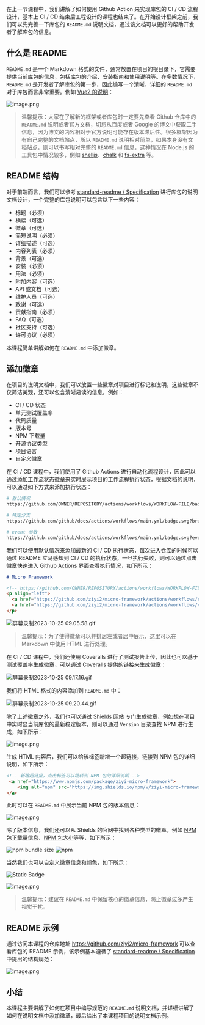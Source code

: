 在上一节课程中，我们讲解了如何使用 Github Action 来实现库包的 CI / CD 流程设计，基本上 CI / CD 结束后工程设计的课程也结束了。在开始设计框架之前，我们可以先完善一下库包的 `README.md` 说明文档，通过该文档可以更好的帮助开发者了解库包的信息。

## 什么是 README

`README.md` 是一个 Markdown 格式的文件，通常放置在项目的根目录下，它需要提供当前库包的信息，包括库包的介绍、安装指南和使用说明等。在多数情况下，`README.md` 是开发者了解库包的第一步，因此编写一个清晰、详细的 `README.md` 对于库包而言非常重要。例如 [Vue2 的说明](https://github.com/vuejs/vue)：

![image.png](https://p3-juejin.byteimg.com/tos-cn-i-k3u1fbpfcp/6576529dab694c9cb7b226d37c7fb407~tplv-k3u1fbpfcp-jj-mark:0:0:0:0:q75.image#?w=922\&h=965\&s=148011\&e=png\&b=ffffff)

> 温馨提示：大家在了解新的框架或者库包时一定要先查看 Github 仓库中的 `README.md` 说明或者官方文档，切忌从百度或者 Google 的博文中获取二手信息，因为博文的内容相对于官方说明可能存在版本滞后性。很多框架因为有自己完整的文档站点，所以 `README.md` 说明相对简单，如果本身没有文档站点，则可以书写相对完整的 `README.md` 信息，这种情况在 Node.js 的工具包中情况较多，例如 [shelljs](https://github.com/shelljs/shelljs)、[chalk](https://github.com/chalk/chalk) 和 [fs-extra](https://github.com/jprichardson/node-fs-extra) 等。

## README 结构

对于前端而言，我们可以参考 [standard-readme / Specification](https://github.com/RichardLitt/standard-readme/blob/main/spec.md#specification) 进行库包的说明文档设计，一个完整的库包说明可以包含以下一些内容：

*   标题（必须）
*   横幅（可选）
*   徽章（可选）
*   简短说明（必须）
*   详细描述（可选）
*   内容列表（必须）
*   背景（可选）
*   安装（必须）
*   用法（必须）
*   附加内容（可选）
*   API 或文档（可选）
*   维护人员（可选）
*   致谢（可选）
*   贡献指南（必须）
*   FAQ（可选）
*   社区支持（可选）
*   许可协议（必须）

本课程简单讲解如何在 `README.md` 中添加徽章。

## 添加徽章

在项目的说明文档中，我们可以放置一些徽章对项目进行标记和说明，这些徽章不仅简洁美观，还可以包含清晰易读的信息，例如：

*   CI / CD 状态
*   单元测试覆盖率
*   代码质量
*   版本号
*   NPM 下载量
*   开源协议类型
*   项目语言
*   自定义徽章

在 CI / CD 课程中，我们使用了 Github Actions 进行自动化流程设计，因此可以通过[添加工作流状态徽章](https://docs.github.com/zh/actions/monitoring-and-troubleshooting-workflows/adding-a-workflow-status-badge)来实时展示项目的工作流程执行状态，根据文档的说明，可以通过如下方式来添加执行状态：

```bash
# 默认情况
https://github.com/OWNER/REPOSITORY/actions/workflows/WORKFLOW-FILE/badge.svg

# 特定分支
https://github.com/github/docs/actions/workflows/main.yml/badge.svg?branch=feature-1

# event 参数
https://github.com/github/docs/actions/workflows/main.yml/badge.svg?event=push
```

我们可以使用默认情况来添加最新的 CI / CD 执行状态，每次进入仓库的时候可以通过 README 立马感知到 CI / CD 的执行状态，一旦执行失败，则可以通过点击徽章快速进入 Github Actions 界面查看执行情况，如下所示：

```markdown
# Micro Framework

<!-- https://github.com/OWNER/REPOSITORY/actions/workflows/WORKFLOW-FILE/badge.svg -->
<p align="left">
  <a href="https://github.com/ziyi2/micro-framework/actions/workflows/ci.yml"><img src="https://github.com/ziyi2/micro-framework/actions/workflows/ci.yml/badge.svg" alt="CI Status"></a>
  <a href="https://github.com/ziyi2/micro-framework/actions/workflows/cd.yml"><img src="https://github.com/ziyi2/micro-framework/actions/workflows/cd.yml/badge.svg" alt="CD Status"></a>
</p>
```

![屏幕录制2023-10-25 09.05.58.gif](https://p1-juejin.byteimg.com/tos-cn-i-k3u1fbpfcp/659fef5e909544d0b84d13dc84a21dcc~tplv-k3u1fbpfcp-jj-mark:0:0:0:0:q75.image#?w=1346\&h=936\&s=3137227\&e=gif\&f=71\&b=1d1d1d)

> 温馨提示：为了使得徽章可以并排居左或者居中展示，这里可以在 Markdown 中使用 HTML 进行处理。

在 CI / CD 课程中，我们还使用 Coveralls 进行了测试报告上传，因此也可以基于测试覆盖率生成徽章，可以通过 Coveralls 提供的链接来生成徽章：

![屏幕录制2023-10-25 09.17.16.gif](https://p9-juejin.byteimg.com/tos-cn-i-k3u1fbpfcp/2bbf37f05f884ec8ac1f129c310e7834~tplv-k3u1fbpfcp-jj-mark:0:0:0:0:q75.image#?w=948\&h=544\&s=2597676\&e=gif\&f=42\&b=fcfbf5)

我们将 HTML 格式的内容添加到 `README.md` 中：

![屏幕录制2023-10-25 09.20.44.gif](https://p1-juejin.byteimg.com/tos-cn-i-k3u1fbpfcp/d7cab28407fc40339a93dc7cc63118dd~tplv-k3u1fbpfcp-jj-mark:0:0:0:0:q75.image#?w=1350\&h=938\&s=2875021\&e=gif\&f=49\&b=1e1e1e)

除了上述徽章之外，我们也可以通过 [Shields 网站](https://shields.io/) 专门生成徽章，例如想在项目中实时显当前库包的最新稳定版本，则可以通过 `Version` 目录查找 NPM 进行生成，如下所示：

![image.png](https://p1-juejin.byteimg.com/tos-cn-i-k3u1fbpfcp/1832d5f43f8e4e2fa87ec7c2c127acb3~tplv-k3u1fbpfcp-jj-mark:0:0:0:0:q75.image#?w=1358\&h=1040\&s=201732\&e=png\&b=fdfdfd)

生成 HTML 内容后，我们可以给该标签新增一个超链接，链接到 NPM 包的详细说明，如下所示：

```html
<!-- 新增超链接，点击标签可以跳转到 NPM 包的详细说明 -->
 <a href="https://www.npmjs.com/package/ziyi-micro-framework">
    <img alt="npm" src="https://img.shields.io/npm/v/ziyi-micro-framework">
</a>
```

此时可以在 `README.md` 中展示当前 NPM 包的版本信息：

![image.png](https://p3-juejin.byteimg.com/tos-cn-i-k3u1fbpfcp/8aa3329135ad43aab596f4d05cbd4741~tplv-k3u1fbpfcp-jj-mark:0:0:0:0:q75.image#?w=1159\&h=613\&s=157854\&e=png\&b=1c1c1c)

除了版本信息，我们还可以从 Shields 的官网中找到各种类型的徽章，例如 [NPM 包下载量信息](https://shields.io/badges/npm-1)、[NPM 包大小](https://shields.io/badges/npm-bundle-size)等等，如下所示：

<p align="left">
  <img style="display:inline-block" alt="npm bundle size" src="https://p3-juejin.byteimg.com/tos-cn-i-k3u1fbpfcp/02dd8dc6605243fd82c736441d32ed46~tplv-k3u1fbpfcp-image.image#?w=122&#x26;h=20&#x26;s=1165&#x26;e=svg&#x26;b=555555">
  <img style="display:inline-block" alt="npm" src="https://p3-juejin.byteimg.com/tos-cn-i-k3u1fbpfcp/3d4490baceb04605a18b9cc415238310~tplv-k3u1fbpfcp-image.image#?w=134&#x26;h=20&#x26;s=1160&#x26;e=svg&#x26;b=565656">
</p>

当然我们也可以自定义徽章信息和颜色，如下所示：

<p align="left">
 <img alt="Static Badge" src="https://p3-juejin.byteimg.com/tos-cn-i-k3u1fbpfcp/874732134a4b4aeebaa201a40ee5d509~tplv-k3u1fbpfcp-image.image#?w=78&#x26;h=20&#x26;s=1130&#x26;e=svg&#x26;a=1&#x26;b=d05f49"></p>
</p>

![image.png](https://p3-juejin.byteimg.com/tos-cn-i-k3u1fbpfcp/1616d15d42e54a899b1df213bb1dcbd8~tplv-k3u1fbpfcp-jj-mark:0:0:0:0:q75.image#?w=1145\&h=727\&s=158964\&e=png\&b=fefefe)

> 温馨提示：建议在 `README.md` 中保留核心的徽章信息，防止徽章过多产生视觉干扰。

## README 示例

通过访问本课程的仓库地址 https://github.com/ziyi2/micro-framework 可以查看库包的 README 示例，该示例基本遵循了 [standard-readme / Specification](https://github.com/RichardLitt/standard-readme/blob/main/spec.md#specification) 中提出的结构规范：

![image.png](https://p6-juejin.byteimg.com/tos-cn-i-k3u1fbpfcp/37de4fee27884c39a2088684f8dabf13~tplv-k3u1fbpfcp-jj-mark:0:0:0:0:q75.image#?w=898&h=1215&s=158409&e=png&b=ffffff)


## 小结

本课程主要讲解了如何在项目中编写规范的 `README.md` 说明文档，并详细讲解了如何在说明文档中添加徽章，最后给出了本课程项目的说明文档示例。
